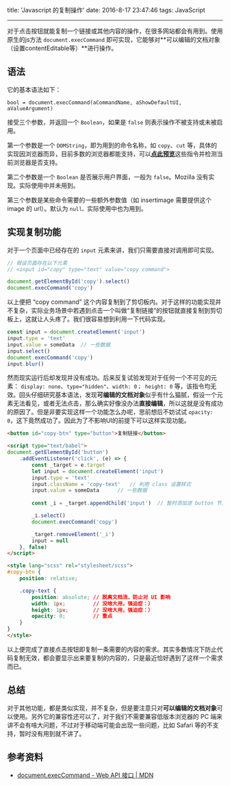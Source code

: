 title: 'Javascript 的复制操作'
date: 2016-8-17 23:47:46 
tags: JavaScript

---

对于点击按钮就能复制一个链接或其他内容的操作，在很多网站都会有用到。使用原生的js方法 `document.execCommand` 即可实现，它能够对**可以编辑的文档对象（设置contentEditable等）**进行操作。

## 语法

它的基本语法如下：

```javascipt
bool = document.execCommand(aCommandName, aShowDefaultUI, aValueArgument)
```

<!-- more -->

接受三个参数，并返回一个 `Boolean`，如果是 `false` 则表示操作不被支持或未被启用。

第一个参数是一个 `DOMString`，即为用到的命令名称，如 `copy`、`cut` 等，具体的实现因浏览器而异，目前多数的浏览器都能支持，可以[**点此预览**](http://codepen.io/netsi1964/full/QbLLGW/)这些指令并检测当前浏览器是否支持。

第二个参数是一个 `Boolean` 是否展示用户界面，一般为 `false`。Mozilla 没有实现。实际使用中并未用到。

第三个参数是某些命令需要的一些额外参数值（如 insertimage 需要提供这个 image 的 url）。默认为 `null。`实际使用中也为用到。



## 实现复制功能

对于一个页面中已经存在的 `input` 元素来讲，我们只需要直接对调用即可实现。

```javascript
// 假设页面存在以下元素
// <input id="copy" type="text" value="copy command">

document.getElementById('copy').select()
document.execCommand('copy')
```

以上便把 “copy command” 这个内容复制到了剪切板内。对于这样的功能实现并不复杂，实际业务场景中若遇到点击一个叫做“复制链接”的按钮就直接复制到剪切板上，这就让人头疼了。我们很容易想到利用一下代码实现。

```javascript
const input = document.createElement('input')
input.type = 'text'
input.value = someData	// 一些数据
input.select()
document.execCommand('copy')
input.blur()
```

然而现实运行后却发现并没有成功。后来反复试验发现对于任何一个不可见的元素： `display: none`、`type="hidden"`、`width: 0； height: 0` 等，该指令均无效。回头仔细研究基本语法，发现**可编辑的文档对象**似乎有什么猫腻，假设一个元素无法看见，或者无法点击，那么确实好像没办法**直接编辑**，所以这就是没有成功的原因了。但是非要实现这样一个功能怎么办呢，思前想后不妨试试 `opacity: 0`，这下竟然成功了。因此为了不影响UI的前提下可以这样实现功能。

```HTML
<button id="copy-btn" type="button">复制链接</button>

<script type="text/babel">
document.getElementById('button')
    .addEventListener('click', (e) => {
        const _target = e.target
        let input = document.createElement('input')
        input.type = 'text'
        input.className = 'copy-text'	// 利用 class 设置样式
        input.value = someData		// 一些数据
        
        const _i = _target.appendChild('input')	 // 暂时添加进 button 节点中了，也可以放在其他地方

        _i.select()
        document.execCommand('copy')

        _target.removeElement('_i')
        input = null
    }, false)
</script>

<style lang="scss" rel="stylesheet/scss">
#copy-btn {
    position: relative;

    .copy-text {
        position: absolute;	// 脱离文档流，防止对 UI 影响
        width: 1px;         // 没啥大用，强迫症：）
        height: 1px;        // 没啥大用，强迫症：）
        opacity: 0;         // 重点
    }
}
</style>
```

以上便完成了直接点击按钮即复制一条需要的内容的需求。其实多数情况下防止代码复制无效，都会要显示出来要复制的内容的，只是最近恰好遇到了这样一个需求而已。

## 总结

对于其他功能，都是类似实现，并不复杂，但是要注意只对**可以编辑的文档对象**可以使用。另外它的兼容性还可以了，对于我们不需要兼容低版本浏览器的 PC 端来讲不会有啥大问题，不过对于移动端可能会出现一些问题，比如 Safari 等的不支持，暂时没有用到就不讲了。

## 参考资料

* [document.execCommand - Web API 接口 | MDN](https://developer.mozilla.org/zh-CN/docs/Web/API/Document/execCommand#例子)